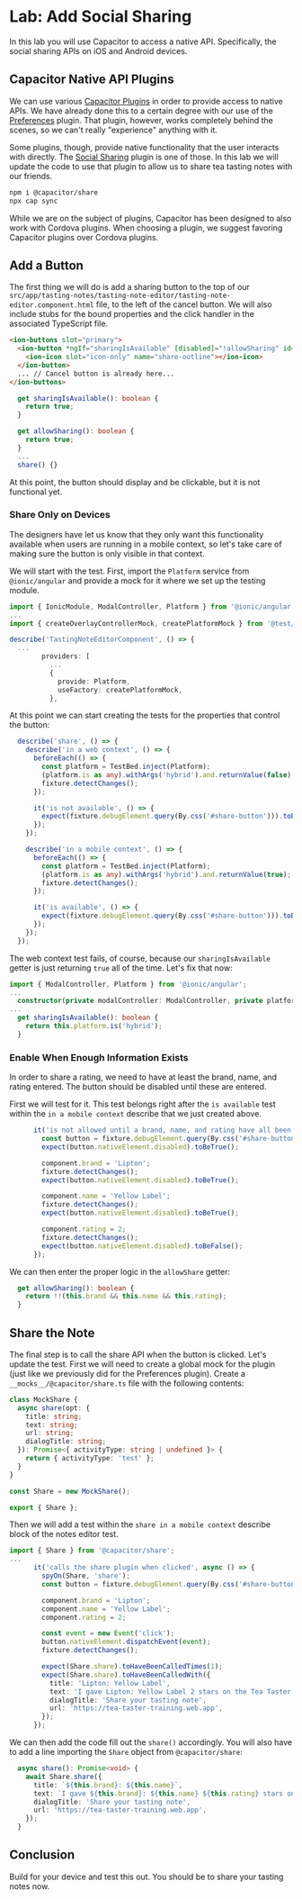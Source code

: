 # Lab: Add Social Sharing

In this lab you will use Capacitor to access a native API. Specifically, the social sharing APIs on iOS and Android devices.

## Capacitor Native API Plugins

We can use various <a href="https://capacitorjs.com/docs/plugins" target="_blank">Capacitor Plugins</a> in order to provide access to native APIs. We have already done this to a certain degree with our use of the <a href="https://capacitorjs.com/docs/apis/preferences" target="_blank">Preferences</a> plugin. That plugin, however, works completely behind the scenes, so we can't really "experience" anything with it.

Some plugins, though, provide native functionality that the user interacts with directly. The <a href="https://capacitorjs.com/docs/apis/share" target="_blank">Social Sharing</a> plugin is one of those. In this lab we will update the code to use that plugin to allow us to share tea tasting notes with our friends.

```bash
npm i @capacitor/share
npx cap sync
```

While we are on the subject of plugins, Capacitor has been designed to also work with Cordova plugins. When choosing a plugin, we suggest favoring Capacitor plugins over Cordova plugins.

## Add a Button

The first thing we will do is add a sharing button to the top of our `src/app/tasting-notes/tasting-note-editor/tasting-note-editor.component.html` file, to the left of the cancel button. We will also include stubs for the bound properties and the click handler in the associated TypeScript file.

```html
<ion-buttons slot="primary">
  <ion-button *ngIf="sharingIsAvailable" [disabled]="!allowSharing" id="share-button" (click)="share()">
    <ion-icon slot="icon-only" name="share-outline"></ion-icon>
  </ion-button>
  ... // Cancel button is already here...
</ion-buttons>
```

```TypeScript
  get sharingIsAvailable(): boolean {
    return true;
  }

  get allowSharing(): boolean {
    return true;
  }
  ...
  share() {}
```

At this point, the button should display and be clickable, but it is not functional yet.

### Share Only on Devices

The designers have let us know that they only want this functionality available when users are running in a mobile context, so let's take care of making sure the button is only visible in that context.

We will start with the test. First, import the `Platform` service from `@ionic/angular` and provide a mock for it where we set up the testing module.

```TypeScript
import { IonicModule, ModalController, Platform } from '@ionic/angular';
...
import { createOverlayControllerMock, createPlatformMock } from '@test/mocks';

describe('TastingNoteEditorComponent', () => {
  ...
        providers: [
          ...
          {
            provide: Platform,
            useFactory: createPlatformMock,
          },
```

At this point we can start creating the tests for the properties that control the button:

```TypeScript
  describe('share', () => {
    describe('in a web context', () => {
      beforeEach(() => {
        const platform = TestBed.inject(Platform);
        (platform.is as any).withArgs('hybrid').and.returnValue(false);
        fixture.detectChanges();
      });

      it('is not available', () => {
        expect(fixture.debugElement.query(By.css('#share-button'))).toBeFalsy();
      });
    });

    describe('in a mobile context', () => {
      beforeEach(() => {
        const platform = TestBed.inject(Platform);
        (platform.is as any).withArgs('hybrid').and.returnValue(true);
        fixture.detectChanges();
      });

      it('is available', () => {
        expect(fixture.debugElement.query(By.css('#share-button'))).toBeTruthy();
      });
    });
  });
```

The web context test fails, of course, because our `sharingIsAvailable` getter is just returning `true` all of the time. Let's fix that now:

```TypeScript
import { ModalController, Platform } from '@ionic/angular';
...
  constructor(private modalController: ModalController, private platform: Platform, private store: Store) {}
...
  get sharingIsAvailable(): boolean {
    return this.platform.is('hybrid');
  }
```

### Enable When Enough Information Exists

In order to share a rating, we need to have at least the brand, name, and rating entered. The button should be disabled until these are entered.

First we will test for it. This test belongs right after the `is available` test within the `in a mobile context` describe that we just created above.

```TypeScript
      it('is not allowed until a brand, name, and rating have all been entered', () => {
        const button = fixture.debugElement.query(By.css('#share-button'));
        expect(button.nativeElement.disabled).toBeTrue();

        component.brand = 'Lipton';
        fixture.detectChanges();
        expect(button.nativeElement.disabled).toBeTrue();

        component.name = 'Yellow Label';
        fixture.detectChanges();
        expect(button.nativeElement.disabled).toBeTrue();

        component.rating = 2;
        fixture.detectChanges();
        expect(button.nativeElement.disabled).toBeFalse();
      });
```

We can then enter the proper logic in the `allowShare` getter:

```TypeScript
  get allowSharing(): boolean {
    return !!(this.brand && this.name && this.rating);
  }
```

## Share the Note

The final step is to call the share API when the button is clicked. Let's update the test. First we will need to create a global mock for the plugin (just like we previously did for the Preferences plugin). Create a `__mocks__/@capacitor/share.ts` file with the following contents:

```TypeScript
class MockShare {
  async share(opt: {
    title: string;
    text: string;
    url: string;
    dialogTitle: string;
  }): Promise<{ activityType: string | undefined }> {
    return { activityType: 'test' };
  }
}

const Share = new MockShare();

export { Share };
```

Then we will add a test within the `share in a mobile context` describe block of the notes editor test.

```TypeScript
import { Share } from '@capacitor/share';
...
      it('calls the share plugin when clicked', async () => {
        spyOn(Share, 'share');
        const button = fixture.debugElement.query(By.css('#share-button'));

        component.brand = 'Lipton';
        component.name = 'Yellow Label';
        component.rating = 2;

        const event = new Event('click');
        button.nativeElement.dispatchEvent(event);
        fixture.detectChanges();

        expect(Share.share).toHaveBeenCalledTimes(1);
        expect(Share.share).toHaveBeenCalledWith({
          title: 'Lipton: Yellow Label',
          text: 'I gave Lipton: Yellow Label 2 stars on the Tea Taster app',
          dialogTitle: 'Share your tasting note',
          url: 'https://tea-taster-training.web.app',
        });
      });
```

We can then add the code fill out the `share()` accordingly. You will also have to add a line importing the `Share` object from `@capacitor/share`:

```TypeScript
  async share(): Promise<void> {
    await Share.share({
      title: `${this.brand}: ${this.name}`,
      text: `I gave ${this.brand}: ${this.name} ${this.rating} stars on the Tea Taster app`,
      dialogTitle: 'Share your tasting note',
      url: 'https://tea-taster-training.web.app',
    });
  }
```

## Conclusion

Build for your device and test this out. You should be to share your tasting notes now.
